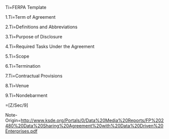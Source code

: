 Ti=FERPA Template

1.Ti=Term of Agreement

2.Ti=Definitions and Abbreviations

3.Ti=Purpose of Disclosure

4.Ti=Required Tasks Under the Agreement

5.Ti=Scope

6.Ti=Termination

7.Ti=Contractual Provisions

8.Ti=Venue

9.Ti=Nondebarment

=[Z/Sec/9]

Note-Origin=http://www.ksde.org/Portals/0/Data%20Media%20Reports/FP%202480%20Data%20Sharing%20Agreement%20with%20Data%20Driven%20Enterprises.pdf
